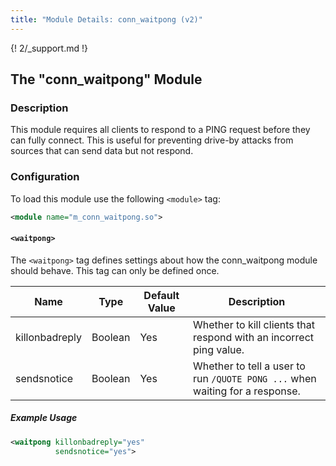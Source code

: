 ```yaml
---
title: "Module Details: conn_waitpong (v2)"
---
```


{! 2/_support.md !}

## The "conn_waitpong" Module

### Description

This module requires all clients to respond to a PING request before they can fully connect. This is useful for preventing drive-by attacks from sources that can send data but not respond.

### Configuration

To load this module use the following `<module>` tag:

```xml
<module name="m_conn_waitpong.so">
```

#### `<waitpong>`

The `<waitpong>` tag defines settings about how the conn_waitpong module should behave. This tag can only be defined once.

Name           | Type    | Default Value | Description
-------------- | ------- | ------------- | -----------
killonbadreply | Boolean | Yes           | Whether to kill clients that respond with an incorrect ping value.
sendsnotice    | Boolean | Yes           | Whether to tell a user to run `/QUOTE PONG ...` when waiting for a response.

##### Example Usage

```xml
<waitpong killonbadreply="yes"
          sendsnotice="yes">
```
